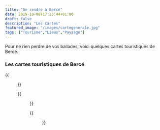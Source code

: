 ```yaml
---
title: "Se rendre à Bercé"
date: 2019-10-09T17:23:44+01:00
draft: false
description: "Les Cartes"
featured_image: "/images/cartegenerale.jpg"
tags: ["Tourisme","Lieux","Paysage"]
---
```


Pour ne rien perdre de vos ballades, voici quelques cartes 
touristiques de Bercé.

###  Les cartes touristiques de Bercé
  
  {{<figure src="/images/articles/carte-touristique.jpg" title="Pour vous repérer en forêt">}}
  
  
  {{<figure src="/images/articles/planonf.jpg" title="Pour repérer les parcelles">}}
   

  {{<figure src="/images/articles/cartesentiers2019.jpg" title="La randonnée à fond">}}
